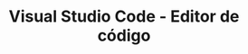 ---
title: Visual Studio Code - Editor de código
description: Visual Studio Code es un editor de código redefinido y optimizado para construir y depurar aplicaciones web.
img: visual-studio-code.jpeg
alt: Visual Studio Code - Editor de código
logo: vscode.svg
link: https://code.visualstudio.com
categorias: ["Editor de código", "Microsoft"]
so: ["Windows", "macOS", "Linux"]
---